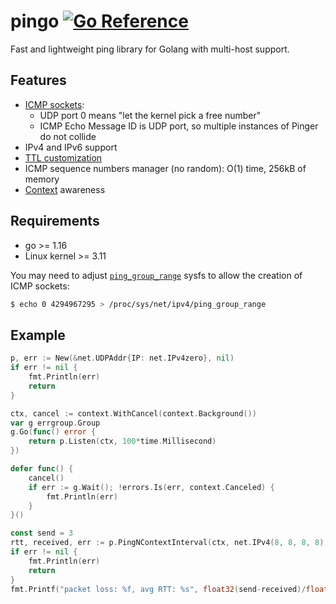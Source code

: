 # pingo [![Go Reference](https://pkg.go.dev/badge/github.com/mitinarseny/pingo.svg)](https://pkg.go.dev/github.com/mitinarseny/pingo)

Fast and lightweight ping library for Golang with multi-host support.

## Features

* [ICMP sockets](https://lwn.net/Articles/420800):  
  * UDP port 0 means "let the kernel pick a free number"
  * ICMP Echo Message ID is UDP port, so multiple instances of Pinger do not collide
* IPv4 and IPv6 support
* [TTL customization](https://pkg.go.dev/github.com/mitinarseny/pingo#Pinger.SetTTL)
* ICMP sequence numbers manager (no random): O(1) time, 256kB of memory
* [Context](https://pkg.go.dev/context) awareness

## Requirements

* go >= 1.16
* Linux kernel >= 3.11

You may need to adjust [`ping_group_range`](https://www.kernel.org/doc/Documentation/networking/ip-sysctl.txt)
sysfs to allow the creation of ICMP sockets:
```sh
$ echo 0 4294967295 > /proc/sys/net/ipv4/ping_group_range
```

## Example

```go
p, err := New(&net.UDPAddr{IP: net.IPv4zero}, nil)
if err != nil {
	fmt.Println(err)
	return
}

ctx, cancel := context.WithCancel(context.Background())
var g errgroup.Group
g.Go(func() error {
	return p.Listen(ctx, 100*time.Millisecond)
})

defer func() {
	cancel()
	if err := g.Wait(); !errors.Is(err, context.Canceled) {
		fmt.Println(err)
	}
}()

const send = 3
rtt, received, err := p.PingNContextInterval(ctx, net.IPv4(8, 8, 8, 8), send, 5*time.Second)
if err != nil {
	fmt.Println(err)
	return
}
fmt.Printf("packet loss: %f, avg RTT: %s", float32(send-received)/float32(send), rtt)
```

